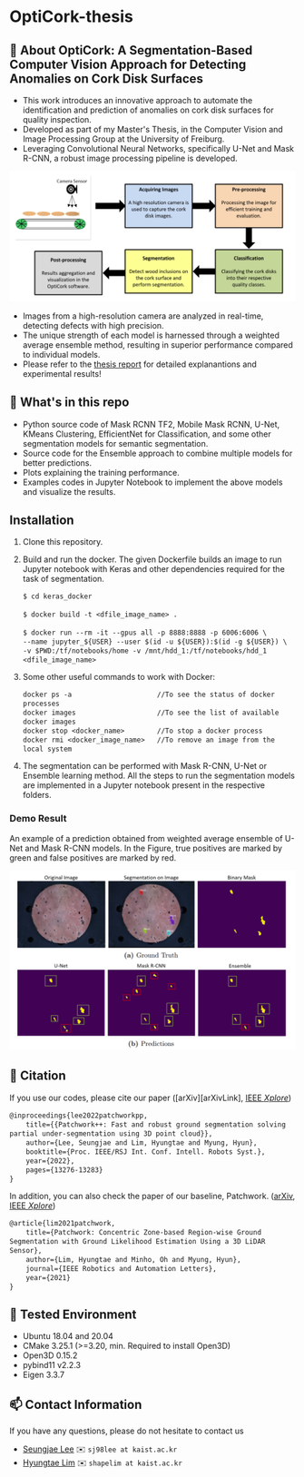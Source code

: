 # OptiCork-thesis

## :bookmark_tabs: About OptiCork: A Segmentation-Based Computer Vision Approach for Detecting Anomalies on Cork Disk Surfaces

* This work introduces an innovative approach to automate the identification and prediction of anomalies on cork disk surfaces for quality inspection.
* Developed as part of my Master's Thesis, in the Computer Vision and Image Processing Group at the University of Freiburg. 
* Leveraging Convolutional Neural Networks, specifically U-Net and Mask R-CNN, a robust image processing pipeline is developed.

![Image Processing Pipeline Visualization](Resources/pipeline.PNG)

* Images from a high-resolution camera are analyzed in real-time, detecting defects with high precision.
* The unique strength of each model is harnessed through a weighted average ensemble method, resulting in superior performance compared to individual models.
* Please refer to the [thesis report](Literature/Debayan_sen_thesis.pdf) for detailed explanantions and experimental results!

## :open_file_folder: What's in this repo

* Python source code of Mask RCNN TF2, Mobile Mask RCNN, U-Net, KMeans Clustering, EfficientNet for Classification, and some other segmentation models for semantic segmentation.
* Source code for the Ensemble approach to combine multiple models for better predictions.
* Plots explaining the training performance.
* Examples codes in Jupyter Notebook to implement the above models and visualize the results.

## Installation

1. Clone this repository.

2. Build and run the docker. The given Dockerfile builds an image to run Jupyter notebook with Keras and other dependencies required for the task of segmentation.

    ``` 
    $ cd keras_docker 

    $ docker build -t <dfile_image_name> .

    $ docker run --rm -it --gpus all -p 8888:8888 -p 6006:6006 \
    --name jupyter_${USER} --user $(id -u ${USER}):$(id -g ${USER}) \
    -v $PWD:/tf/notebooks/home -v /mnt/hdd_1:/tf/notebooks/hdd_1 <dfile_image_name>
    ```
 3. Some other useful commands to work with Docker:
    ```
    docker ps -a                     //To see the status of docker processes
    docker images                    //To see the list of available docker images 
    docker stop <docker_name>        //To stop a docker process
    docker rmi <docker_image_name>   //To remove an image from the local system
    ``` 
 
 
 4. The segmentation can be performed with Mask R-CNN, U-Net or Ensemble learning method. All the steps to run the segmentation models are implemented in a Jupyter notebook present in the respective folders.

### Demo Result
An example of a prediction obtained from weighted average ensemble of U-Net and Mask R-CNN models. In the Figure, true positives are marked by green and false positives are marked by red.

![Ensemble Prediction](Resources/ensemble.PNG)

## :pencil: Citation
If you use our codes, please cite our paper ([arXiv][arXivLink], [IEEE *Xplore*][patchworkppIEEElink])
```
@inproceedings{lee2022patchworkpp,
    title={{Patchwork++: Fast and robust ground segmentation solving partial under-segmentation using 3D point cloud}},
    author={Lee, Seungjae and Lim, Hyungtae and Myung, Hyun},
    booktitle={Proc. IEEE/RSJ Int. Conf. Intell. Robots Syst.},
    year={2022},
    pages={13276-13283}
}
```

In addition, you can also check the paper of our baseline, Patchwork. ([arXiv][patchworkarXivlink], [IEEE *Xplore*][patchworkIEEElink])
```
@article{lim2021patchwork,
    title={Patchwork: Concentric Zone-based Region-wise Ground Segmentation with Ground Likelihood Estimation Using a 3D LiDAR Sensor},
    author={Lim, Hyungtae and Minho, Oh and Myung, Hyun},
    journal={IEEE Robotics and Automation Letters},
    year={2021}
}
```
[patchworkppIEEElink]: https://ieeexplore.ieee.org/document/9981561
[patchworkarXivlink]: https://arxiv.org/abs/2108.05560
[patchworkIEEElink]: https://ieeexplore.ieee.org/document/9466396

## :triangular_flag_on_post: Tested Environment

- Ubuntu 18.04 and 20.04
- CMake 3.25.1 (>=3.20, min. Required to install Open3D)
- Open3D 0.15.2
- pybind11 v2.2.3
- Eigen 3.3.7


## :mailbox: Contact Information
If you have any questions, please do not hesitate to contact us
* [Seungjae Lee][sjlink] :envelope: `sj98lee at kaist.ac.kr`
* [Hyungtae Lim][htlink] :envelope: `shapelim at kaist.ac.kr`

[sjlink]: https://github.com/seungjae24
[htlink]: https://github.com/LimHyungTae
